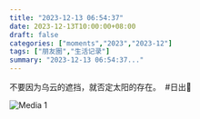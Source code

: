 ```yaml
---
title: "2023-12-13 06:54:37"
date: 2023-12-13T10:00:00+08:00
draft: false
categories: ["moments","2023","2023-12"]
tags: ["朋友圈","生活记录"]
summary: "2023-12-13 06:54:37..."
---
```


不要因为乌云的遮挡，就否定太阳的存在。
​
​#日出🌅

![Media 1](/Moments/photos/2023-12-13/202312130654370.jpg)

